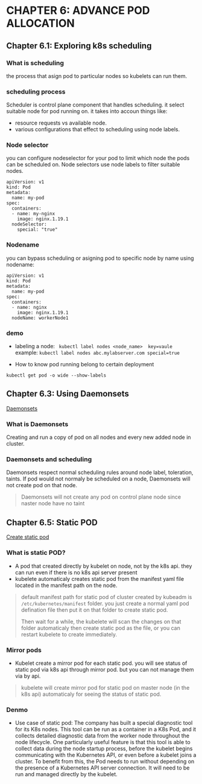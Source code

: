 # CHAPTER 6: ADVANCE POD ALLOCATION

## Chapter 6.1: Exploring k8s scheduling

### What is scheduling
the process that asign pod to particular nodes so kubelets can run them.

### scheduling process
Scheduler is control plane component that handles scheduling. it select suitable node for pod running on. it takes into accoun things like: 

- resource requests vs available node.
- various configurations that effect to scheduling using node labels.

### Node selector
you can configure nodeselector for your pod to limit which node the pods can be scheduled on.
Node selectors use node labels to filter suitable nodes.
```
apiVersion: v1
kind: Pod
metadata:
  name: my-pod
spec:
  containers:
  - name: my-nginx
    image: nginx.1.19.1
  nodeSelector:
    special: "true"
```
### Nodename
you can bypass scheduling or asigning pod to specific node by name using nodename:
```
apiVersion: v1
kind: Pod
metadata:
  name: my-pod
spec:
  containers:
  - name: nginx
    image: nginx.1.19.1
  nodeName: workerNode1
```

### demo

- labeling a node:
` kubectl label nodes <node_name>  key=vaule`
example:
`kubectl label nodes abc.mylabserver.com special=true`

- How to know pod running belong to certain deployment

` kubectl get pod -o wide --show-labels `

## Chapter 6.3: Using Daemonsets
[Daemonsets](https://kubernetes.io/docs/concepts/workloads/controllers/daemonset/)
### What is Daemonsets
Creating and run a copy of pod on all nodes and every new added node in cluster.

### Daemonsets and scheduling
Daemonsets respect normal scheduling rules around node label, toleration, taints. If pod would not normaly be scheduled on a node, Daemonsets will not create pod on that node.

> Daemonsets will not create any pod on control plane node since naster node have no taint

## Chapter 6.5: Static POD
[Create static pod](https://kubernetes.io/docs/tasks/configure-pod-container/static-pod/)

### What is static POD?
- A pod that created directly by kubelet on node, not by the k8s api. they can run even if there is no k8s api server present	
- kubelete automaticaly creates static pod from the manifest yaml file located in the manifest path on the node.
> default manifest path for static pod of cluster created by kubeadm is ``/etc/kubernetes/manifest`` folder. you just create a normal yaml pod defination file then put it on that folder to create static pod.
>
> Then wait for a while, the kubelete will scan the changes on that folder automaticaly then create static pod as the file, or you can restart kubelete to create immediately.
### Mirror pods
- Kubelet create a mirror pod for each static pod. you will see status of static pod via k8s api through mirror pod. but you can not manage them via by api.
> kubelete will create mirror pod for static pod on master node (in the k8s api) automaticaly for seeing the status of static pod.

### Denmo
- Use case of static pod:
The company has built a special diagnostic tool for its K8s nodes. This tool can be run as a container in a K8s Pod, and it collects detailed diagnostic data from the worker node throughout the node lifecycle.
One particularly useful feature is that this tool is able to collect data during the node startup process, before the kubelet begins communicating with the Kubernetes API, or even before a kubelet joins a cluster. To benefit from this, the Pod needs to run without depending on the presence of a Kubernetes API server connection. It will need to be run and managed directly by the kubelet.

